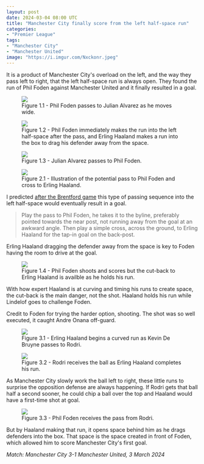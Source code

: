 ```yaml
---
layout: post
date: 2024-03-04 08:00 UTC
title: "Manchester City finally score from the left half-space run"
categories:
- "Premier League"
tags:
- "Manchester City"
- "Manchester United"
image: "https://i.imgur.com/Nxckonr.jpeg"
---
```


It is a product of Manchester City's overload on the left, and the way they pass left to right, that the left half-space run is always open. They found the run of Phil Foden against Manchester United and it finally resulted in a goal.

<!---more--->


<figure>
    <img src="https://i.imgur.com/F8OBTkP.jpeg">
    <figcaption>Figure 1.1 - Phil Foden passes to Julian Alvarez as he moves wide.</figcaption>
</figure> 

<figure>
    <img src="https://i.imgur.com/Nxckonr.jpeg">
    <figcaption>Figure 1.2 - Phil Foden immediately makes the run into the left half-space after the pass, and Erling Haaland makes a run into the box to drag his defender away from the space.</figcaption>
</figure> 

<figure>
    <img src="https://i.imgur.com/W7pchVo.jpeg">
    <figcaption>Figure 1.3 - Julian Alvarez passes to Phil Foden.</figcaption>
</figure> 

<figure>
    <img src="https://i.imgur.com/K4l4Um5.jpeg">
    <figcaption>Figure 2.1 - Illustration of the potential pass to Phil Foden and cross to Erling Haaland.</figcaption>
</figure> 

I predicted [after the Brentford game](https://tacticsjournal.com/2024/02/21/haaland-and-foden-expose-brentfords-left-half-space-weakness/) this type of passing sequence into the left half-space would eventually result in a goal. 

> Play the pass to Phil Foden, he takes it to the byline, preferably pointed towards the near post, not running away from the goal at an awkward angle. Then play a simple cross, across the ground, to Erling Haaland for the tap-in goal on the back-post.

Erling Haaland dragging the defender away from the space is key to Foden having the room to drive at the goal.

<figure>
    <img src="https://i.imgur.com/g5fxa3W.jpeg">
    <figcaption>Figure 1.4 - Phil Foden shoots and scores but the cut-back to Erling Haaland is availble as he holds his run.</figcaption>
</figure> 

With how expert Haaland is at curving and timing his runs to create space, the cut-back is the main danger, not the shot. Haaland holds his run while Lindelof goes to challenge Foden. 

Credit to Foden for trying the harder option, shooting. The shot was so well executed, it caught Andre Onana off-guard. 

<figure>
    <img src="https://i.imgur.com/eEavj9K.jpeg">
    <figcaption>Figure 3.1 - Erling Haaland begins a curved run as Kevin De Bruyne passes to Rodri.</figcaption>
</figure> 

<figure>
    <img src="https://i.imgur.com/zqGgSjA.jpeg">
    <figcaption>Figure 3.2 - Rodri receives the ball as Erling Haaland completes his run.</figcaption>
</figure> 

As Manchester City slowly work the ball left to right, these little runs to surprise the opposition defense are always happening. If Rodri gets that ball half a second sooner, he could chip a ball over the top and Haaland would have a first-time shot at goal. 

<figure>
    <img src="https://i.imgur.com/uJR7fDa.jpeg">
    <figcaption>Figure 3.3 - Phil Foden receives the pass from Rodri.</figcaption>
</figure> 

But by Haaland making that run, it opens space behind him as he drags defenders into the box. That space is the space created in front of Foden, which allowed him to score Manchester City's first goal. 

*Match: Manchester City 3-1 Manchester United, 3 March 2024*